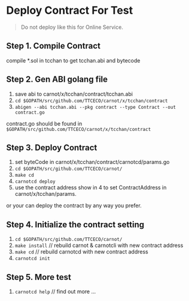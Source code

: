 # Deploy Contract For Test

> Do not deploy like this for Online Service.

## Step 1. Compile Contract

compile *.sol in tcchan to get tcchan.abi and bytecode

## Step 2. Gen ABI golang file

1. save abi to carnot/x/tcchan/contract/tcchan.abi
2. ```cd $GOPATH/src/github.com/TTCECO/carnot/x/tcchan/contract```
3. ```abigen --abi tcchan.abi --pkg contract --type Contract --out contract.go```

contract.go should be found in ```$GOPATH/src/github.com/TTCECO/carnot/x/tcchan/contract```

## Step 3. Deploy Contract

1. set byteCode in carnot/x/tcchan/contract/carnotcd/params.go
2. ```cd $GOPATH/src/github.com/TTCECO/carnot/```
3. ```make cd```
4. ```carnotcd deploy```
5. use the contract address show in 4 to set ContractAddress in carnot/x/tcchan/params.

or your can deploy the contract by any way you prefer.

## Step 4. Initialize the contract setting

1. ```cd $GOPATH/src/github.com/TTCECO/carnot/```
2. ```make install```           // rebuild carnot & carnotcli with new contract address
3. ```make cd```                // rebuild carnotcd with new contract address
4. ```carnotcd init```

## Step 5. More test

1. ```carnotcd help```          // find out more ...



